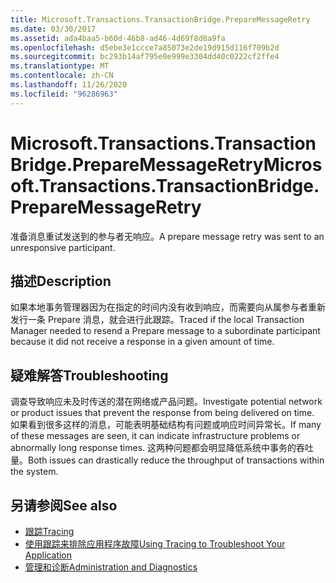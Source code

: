 ```yaml
---
title: Microsoft.Transactions.TransactionBridge.PrepareMessageRetry
ms.date: 03/30/2017
ms.assetid: ada4baa5-b60d-46b8-ad46-4d69f8d8a9fa
ms.openlocfilehash: d5ebe3e1ccce7a85073e2de19d915d116f709b2d
ms.sourcegitcommit: bc293b14af795e0e999e3304dd40c0222cf2ffe4
ms.translationtype: MT
ms.contentlocale: zh-CN
ms.lasthandoff: 11/26/2020
ms.locfileid: "96286963"
---
```

# <a name="microsofttransactionstransactionbridgepreparemessageretry"></a><span data-ttu-id="04087-102">Microsoft.Transactions.TransactionBridge.PrepareMessageRetry</span><span class="sxs-lookup"><span data-stu-id="04087-102">Microsoft.Transactions.TransactionBridge.PrepareMessageRetry</span></span>

<span data-ttu-id="04087-103">准备消息重试发送到的参与者无响应。</span><span class="sxs-lookup"><span data-stu-id="04087-103">A prepare message retry was sent to an unresponsive participant.</span></span>  
  
## <a name="description"></a><span data-ttu-id="04087-104">描述</span><span class="sxs-lookup"><span data-stu-id="04087-104">Description</span></span>  

 <span data-ttu-id="04087-105">如果本地事务管理器因为在指定的时间内没有收到响应，而需要向从属参与者重新发行一条 Prepare 消息，就会进行此跟踪。</span><span class="sxs-lookup"><span data-stu-id="04087-105">Traced if the local Transaction Manager needed to resend a Prepare message to a subordinate participant because it did not receive a response in a given amount of time.</span></span>  
  
## <a name="troubleshooting"></a><span data-ttu-id="04087-106">疑难解答</span><span class="sxs-lookup"><span data-stu-id="04087-106">Troubleshooting</span></span>  

 <span data-ttu-id="04087-107">调查导致响应未及时传送的潜在网络或产品问题。</span><span class="sxs-lookup"><span data-stu-id="04087-107">Investigate potential network or product issues that prevent the response from being delivered on time.</span></span>  <span data-ttu-id="04087-108">如果看到很多这样的消息，可能表明基础结构有问题或响应时间异常长。</span><span class="sxs-lookup"><span data-stu-id="04087-108">If many of these messages are seen, it can indicate infrastructure problems or abnormally long response times.</span></span> <span data-ttu-id="04087-109">这两种问题都会明显降低系统中事务的吞吐量。</span><span class="sxs-lookup"><span data-stu-id="04087-109">Both issues can drastically reduce the throughput of transactions within the system.</span></span>  
  
## <a name="see-also"></a><span data-ttu-id="04087-110">另请参阅</span><span class="sxs-lookup"><span data-stu-id="04087-110">See also</span></span>

- [<span data-ttu-id="04087-111">跟踪</span><span class="sxs-lookup"><span data-stu-id="04087-111">Tracing</span></span>](index.md)
- [<span data-ttu-id="04087-112">使用跟踪来排除应用程序故障</span><span class="sxs-lookup"><span data-stu-id="04087-112">Using Tracing to Troubleshoot Your Application</span></span>](using-tracing-to-troubleshoot-your-application.md)
- [<span data-ttu-id="04087-113">管理和诊断</span><span class="sxs-lookup"><span data-stu-id="04087-113">Administration and Diagnostics</span></span>](../index.md)
